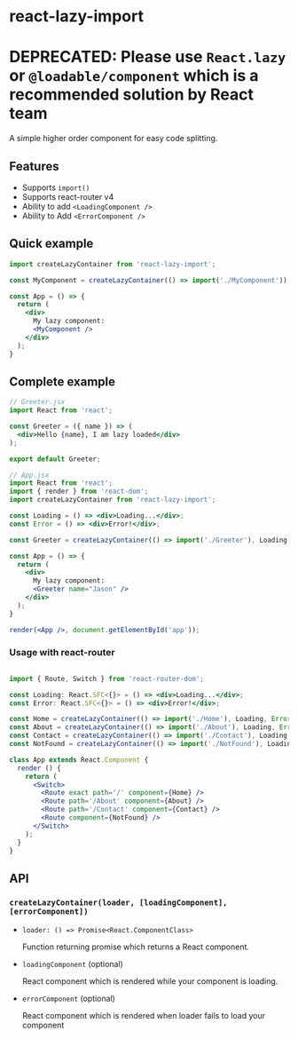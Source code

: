 # react-lazy-import

# DEPRECATED: Please use `React.lazy` or `@loadable/component` which is a recommended solution by React team

A simple higher order component for easy code splitting.

## Features

* Supports `import()`
* Supports react-router v4
* Ability to add `<LoadingComponent />`
* Ability to Add `<ErrorComponent />`

## Quick example
```jsx
import createLazyContainer from 'react-lazy-import';

const MyComponent = createLazyContainer(() => import('./MyComponent'));

const App = () => {
  return (
    <div>
      My lazy component:
      <MyComponent />
    </div>
  );
}
```

## Complete example

```jsx
// Greeter.jsx
import React from 'react';

const Greeter = ({ name }) => (
  <div>Hello {name}, I am lazy loaded</div>
);

export default Greeter;
```


```jsx
// App.jsx
import React from 'react';
import { render } from 'react-dom';
import createLazyContainer from 'react-lazy-import';

const Loading = () => <div>Loading...</div>;
const Error = () => <div>Error!</div>;

const Greeter = createLazyContainer(() => import('./Greeter'), Loading, Error);

const App = () => {
  return (
    <div>
      My lazy component:
      <Greeter name="Jason" />
    </div>
  );
}

render(<App />, document.getElementById('app'));
```


### Usage with react-router

```jsx

import { Route, Switch } from 'react-router-dom';

const Loading: React.SFC<{}> = () => <div>Loading...</div>;
const Error: React.SFC<{}> = () => <div>Error!</div>;

const Home = createLazyContainer(() => import('./Home'), Loading, Error);
const About = createLazyContainer(() => import('./About'), Loading, Error);
const Contact = createLazyContainer(() => import('./Contact'), Loading, Error);
const NotFound = createLazyContainer(() => import('./NotFound'), Loading, Error);

class App extends React.Component {
  render () {
    return (
      <Switch>
        <Route exact path='/' component={Home} />
        <Route path='/About' component={About} />
        <Route path='/Contact' component={Contact} />
        <Route component={NotFound} />
      </Switch>
    );
  }
}
```

## API

### `createLazyContainer(loader, [loadingComponent], [errorComponent])`

* `loader: () => Promise<React.ComponentClass>`

  Function returning promise which returns a React component.
* `loadingComponent` (optional)

  React component which is rendered while your component is loading.
* `errorComponent` (optional)

  React component which is rendered when loader fails to load your component
